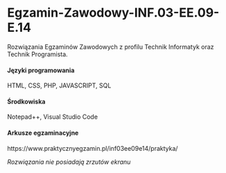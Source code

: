 # Egzamin-Zawodowy-INF.03-EE.09-E.14
<p>Rozwiązania Egzaminów Zawodowych z profilu Technik Informatyk oraz Technik Programista.</p>
<h4>Języki programowania</h4>
<p>HTML, CSS, PHP, JAVASCRIPT, SQL</p>
<h4>Środkowiska</h4>
<p>Notepad++, Visual Studio Code</p>
<h4>Arkusze egzaminacyjne</h4>
<p>https://www.praktycznyegzamin.pl/inf03ee09e14/praktyka/</p>
<i>Rozwiązania nie posiadają zrzutów ekranu</i>

